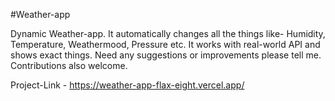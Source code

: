 #Weather-app


Dynamic Weather-app. It automatically changes all the things like- Humidity, Temperature, Weathermood, Pressure etc.
It works with real-world API and shows exact things. 
Need any suggestions or improvements please tell me. Contributions also welcome.

Project-Link - https://weather-app-flax-eight.vercel.app/
